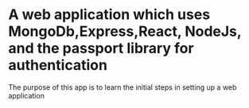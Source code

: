 # A web application which uses MongoDb,Express,React, NodeJs, and the passport library for authentication
The purpose of this app is to learn the initial steps in setting up a web application

